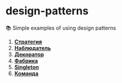 # design-patterns
📚 Simple examples of using design patterns

1. **[Стратегия](https://github.com/never-sleeps/design-patterns/tree/master/src/strategy)** 
2. **[Наблюдатель](https://github.com/never-sleeps/design-patterns/tree/master/src/observer)** 
3. **[Декоратор](https://github.com/never-sleeps/design-patterns/tree/master/src/decorator)**
4. **[Фабрика](https://github.com/never-sleeps/design-patterns/tree/master/src/factory)**
5. **[Singleton](https://github.com/never-sleeps/design-patterns/tree/master/src/singleton)**
6. **[Команда](https://github.com/never-sleeps/design-patterns/tree/master/src/command)**
